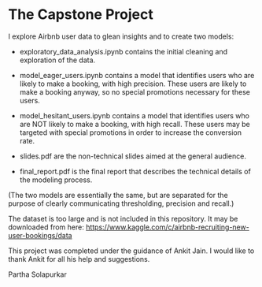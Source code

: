 # The Capstone Project 

I explore Airbnb user data to glean insights and to create two models: 

- exploratory_data_analysis.ipynb contains the initial cleaning and exploration of the data. 

- model_eager_users.ipynb contains a model that identifies users who are likely to make a booking, with high precision. These users are likely to make a booking anyway, so no special promotions necessary for these users. 

- model_hesitant_users.ipynb contains a model that identifies users who are NOT likely to make a booking, with high recall. These users may be targeted with special promotions in order to increase the conversion rate. 

- slides.pdf are the non-technical slides aimed at the general audience. 

- final_report.pdf is the final report that describes the technical details of the modeling process. 

(The two models are essentially the same, but are separated for the purpose of clearly communicating thresholding, precision and recall.)

The dataset is too large and is not included in this repository. It may be downloaded from here: https://www.kaggle.com/c/airbnb-recruiting-new-user-bookings/data 

This project was completed under the guidance of Ankit Jain. I would like to thank Ankit for all his help and suggestions. 

Partha Solapurkar 
